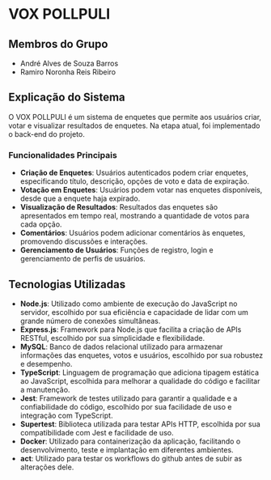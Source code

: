 # VOX POLLPULI

## Membros do Grupo
- André Alves de Souza Barros
- Ramiro Noronha Reis Ribeiro

## Explicação do Sistema
O VOX POLLPULI é um sistema de enquetes que permite aos usuários criar, votar e visualizar resultados de enquetes. Na etapa atual, foi implementado o back-end do projeto. 

### Funcionalidades Principais
- **Criação de Enquetes**: Usuários autenticados podem criar enquetes, especificando título, descrição, opções de voto e data de expiração.
- **Votação em Enquetes**: Usuários podem votar nas enquetes disponíveis, desde que a enquete haja expirado.
- **Visualização de Resultados**: Resultados das enquetes são apresentados em tempo real, mostrando a quantidade de votos para cada opção.
- **Comentários**: Usuários podem adicionar comentários às enquetes, promovendo discussões e interações.
- **Gerenciamento de Usuários**: Funções de registro, login e gerenciamento de perfis de usuários.

## Tecnologias Utilizadas
- **Node.js**: Utilizado como ambiente de execução do JavaScript no servidor, escolhido por sua eficiência e capacidade de lidar com um grande número de conexões simultâneas.
- **Express.js**: Framework para Node.js que facilita a criação de APIs RESTful, escolhido por sua simplicidade e flexibilidade.
- **MySQL**: Banco de dados relacional utilizado para armazenar informações das enquetes, votos e usuários, escolhido por sua robustez e desempenho.
- **TypeScript**: Linguagem de programação que adiciona tipagem estática ao JavaScript, escolhida para melhorar a qualidade do código e facilitar a manutenção.
- **Jest**: Framework de testes utilizado para garantir a qualidade e a confiabilidade do código, escolhido por sua facilidade de uso e integração com TypeScript.
- **Supertest**: Biblioteca utilizada para testar APIs HTTP, escolhida por sua compatibilidade com Jest e facilidade de uso.
- **Docker**: Utilizado para containerização da aplicação, facilitando o desenvolvimento, teste e implantação em diferentes ambientes.
- **act**: Utilizado para testar os workflows do github antes de subir as alterações dele.
